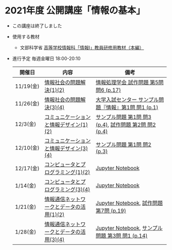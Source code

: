 # 2021年度 公開講座「情報の基本」

- この講座は終了しました

- 使用する教材
  - 文部科学省 [高等学校情報科「情報Ⅰ」教員研修用教材（本編）](https://www.mext.go.jp/a_menu/shotou/zyouhou/detail/1416756.htm)

- 進行予定 毎週金曜日 18:00-20:10
  
  | 開催日 | 内容 | 備考 |
  | --- | --- | --- |
  | 11/19(金)| [情報社会の問題解決(1)(2)](https://github.com/MasahiroAraki/Informatics-I/blob/main/slide/chap01-1.pdf) |[情報処理学会 試作問題 第5問 問6 (p.17)](https://www.ipsj.or.jp/education/9faeag0000012a50-att/sanko2.pdf#page=22)|
  | 11/26(金)| [情報社会の問題解決(3)(4)](https://github.com/MasahiroAraki/Informatics-I/blob/main/slide/chap01-2.pdf) |[大学入試センター サンプル問題『情報』第1問 問1 (p.1)](https://www.dnc.ac.jp/albums/abm.php?f=abm00040365.pdf&n=%E3%82%B5%E3%83%B3%E3%83%97%E3%83%AB%E5%95%8F%E9%A1%8C%EF%BC%88%E6%83%85%E5%A0%B1%EF%BC%89_%E4%BF%AE%E6%AD%A3%E7%89%88.pdf#page=2)|
  | 12/3(金)| [コミュニケーションと情報デザイン(1)(2)](https://github.com/MasahiroAraki/Informatics-I/blob/main/slide/chap02-1.pdf)|[サンプル問題 第1問 問3 (p.4)](https://www.dnc.ac.jp/albums/abm.php?f=abm00040365.pdf&n=%E3%82%B5%E3%83%B3%E3%83%97%E3%83%AB%E5%95%8F%E9%A1%8C%EF%BC%88%E6%83%85%E5%A0%B1%EF%BC%89_%E4%BF%AE%E6%AD%A3%E7%89%88.pdf#page=5), [試作問題 第2問 問2 (p.4)](https://www.ipsj.or.jp/education/9faeag0000012a50-att/sanko2.pdf#page=9)|
  | 12/10(金)|[コミュニケーションと情報デザイン(3)(4)](https://github.com/MasahiroAraki/Informatics-I/blob/main/slide/chap02-2.pdf)|[サンプル問題 第1問 問2 (p.3)](https://www.dnc.ac.jp/albums/abm.php?f=abm00040365.pdf&n=%E3%82%B5%E3%83%B3%E3%83%97%E3%83%AB%E5%95%8F%E9%A1%8C%EF%BC%88%E6%83%85%E5%A0%B1%EF%BC%89_%E4%BF%AE%E6%AD%A3%E7%89%88.pdf#page=4)|
  | 12/17(金)| [コンピュータとプログラミング(1)(2)](https://github.com/MasahiroAraki/Informatics-I/blob/main/slide/chap03-1.pdf) |[Jupyter Notebook](https://github.com/MasahiroAraki/Informatics-I/blob/main/Python/info_I_1.ipynb)|
  | 1/14(金)| [コンピュータとプログラミング(3)(4)](https://github.com/MasahiroAraki/Informatics-I/blob/main/slide/chap03-2.pdf)  |[Jupyter Notebook](https://github.com/MasahiroAraki/Informatics-I/blob/main/Python/info_I_2.ipynb)|
  | 1/21(金)| [情報通信ネットワークとデータの活用(1)(2)](https://github.com/MasahiroAraki/Informatics-I/blob/main/slide/chap04-1.pdf)  |[Jupyter Notebook](https://github.com/MasahiroAraki/Informatics-I/blob/main/Python/info_I_4.ipynb), [試作問題 第7問 (p.19)](https://www.ipsj.or.jp/education/9faeag0000012a50-att/sanko2.pdf#page=24)|
  | 1/28(金)| [情報通信ネットワークとデータの活用(3)(4)](https://github.com/MasahiroAraki/Informatics-I/blob/main/slide/chap04-2.pdf) |[Jupyter Notebook](https://github.com/MasahiroAraki/Informatics-I/blob/main/Python/info_I_4b.ipynb), [サンプル問題 第3問 問1 (p.14)](https://www.dnc.ac.jp/albums/abm.php?f=abm00040365.pdf&n=%E3%82%B5%E3%83%B3%E3%83%97%E3%83%AB%E5%95%8F%E9%A1%8C%EF%BC%88%E6%83%85%E5%A0%B1%EF%BC%89_%E4%BF%AE%E6%AD%A3%E7%89%88.pdf#page=14)|

